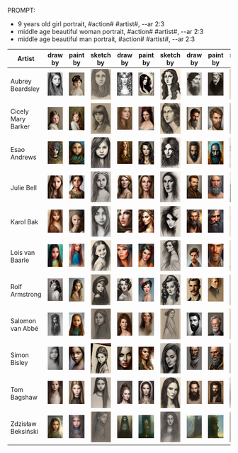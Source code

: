 PROMPT: 
* 9 years old girl portrait, #action# #artist#, --ar 2:3 
* middle age beautiful woman portrait, #action# #artist#, --ar 2:3
* middle age beautiful man portrait, #action# #artist#, --ar 2:3

| Artist | draw by | paint by | sketch by | draw by | paint by | sketch by | draw by | paint by | sketch by |
| --- | --- | --- | --- | --- | --- | --- | --- | --- | --- |
| Aubrey Beardsley | <img src="./Assets/Caracters/DrawBy/Child/AubreyBeardsley.jpg" width="100"> | <img src="./Assets/Caracters/PaintBy/Child/AubreyBeardsley.jpg" width="100"> | <img src="./Assets/Caracters/SketchBy/Child/AubreyBeardsley.jpg" width="100"> | <img src="./Assets/Caracters/DrawBy/Woman/AubreyBeardsley.jpg" width="100"> | <img src="./Assets/Caracters/PaintBy/Woman/AubreyBeardsley.jpg" width="100"> | <img src="./Assets/Caracters/SketchBy/Woman/AubreyBeardsley.jpg" width="100"> | <img src="./Assets/Caracters/DrawBy/Man/AubreyBeardsley.jpg" width="100"> | <img src="./Assets/Caracters/PaintBy/Man/AubreyBeardsley.jpg" width="100"> | <img src="./Assets/Caracters/SketchBy/Man/AubreyBeardsley.jpg" width="100"> |
| Cicely Mary Barker | <img src="./Assets/Caracters/DrawBy/Child/CicelyMaryBarker.jpg" width="100"> | <img src="./Assets/Caracters/PaintBy/Child/CicelyMaryBarker.jpg" width="100"> | <img src="./Assets/Caracters/SketchBy/Child/CicelyMaryBarker.jpg" width="100"> | <img src="./Assets/Caracters/DrawBy/Woman/CicelyMaryBarker.jpg" width="100"> | <img src="./Assets/Caracters/PaintBy/Woman/CicelyMaryBarker.jpg" width="100"> | <img src="./Assets/Caracters/SketchBy/Woman/CicelyMaryBarker.jpg" width="100"> | <img src="./Assets/Caracters/DrawBy/Man/CicelyMaryBarker.jpg" width="100"> | <img src="./Assets/Caracters/PaintBy/Man/CicelyMaryBarker.jpg" width="100"> | <img src="./Assets/Caracters/SketchBy/Man/CicelyMaryBarker.jpg" width="100"> |
| Esao Andrews | <img src="./Assets/Caracters/DrawBy/Child/EsaoAndrews.jpg" width="100"> | <img src="./Assets/Caracters/PaintBy/Child/EsaoAndrews.jpg" width="100"> | <img src="./Assets/Caracters/SketchBy/Child/EsaoAndrews.jpg" width="100"> | <img src="./Assets/Caracters/DrawBy/Woman/EsaoAndrews.jpg" width="100"> | <img src="./Assets/Caracters/PaintBy/Woman/EsaoAndrews.jpg" width="100"> | <img src="./Assets/Caracters/SketchBy/Woman/EsaoAndrews.jpg" width="100"> | <img src="./Assets/Caracters/DrawBy/Man/EsaoAndrews.jpg" width="100"> | <img src="./Assets/Caracters/PaintBy/Man/EsaoAndrews.jpg" width="100"> | <img src="./Assets/Caracters/SketchBy/Man/EsaoAndrews.jpg" width="100"> |
| Julie Bell | <img src="./Assets/Caracters/DrawBy/Child/JulieBell.jpg" width="100"> | <img src="./Assets/Caracters/PaintBy/Child/JulieBell.jpg" width="100"> | <img src="./Assets/Caracters/SketchBy/Child/JulieBell.jpg" width="100"> | <img src="./Assets/Caracters/DrawBy/Woman/JulieBell.jpg" width="100"> | <img src="./Assets/Caracters/PaintBy/Woman/JulieBell.jpg" width="100"> | <img src="./Assets/Caracters/SketchBy/Woman/JulieBell.jpg" width="100"> | <img src="./Assets/Caracters/DrawBy/Man/JulieBell.jpg" width="100"> | <img src="./Assets/Caracters/PaintBy/Man/JulieBell.jpg" width="100"> | <img src="./Assets/Caracters/SketchBy/Man/JulieBell.jpg" width="100"> |
| Karol Bak| <img src="./Assets/Caracters/DrawBy/Child/KarolBak.jpg" width="100"> | <img src="./Assets/Caracters/PaintBy/Child/KarolBak.jpg" width="100"> | <img src="./Assets/Caracters/SketchBy/Child/KarolBak.jpg" width="100"> | <img src="./Assets/Caracters/DrawBy/Woman/KarolBak.jpg" width="100"> | <img src="./Assets/Caracters/PaintBy/Woman/KarolBak.jpg" width="100"> | <img src="./Assets/Caracters/SketchBy/Woman/KarolBak.jpg" width="100"> | <img src="./Assets/Caracters/DrawBy/Man/KarolBak.jpg" width="100"> | <img src="./Assets/Caracters/PaintBy/Man/KarolBak.jpg" width="100"> | <img src="./Assets/Caracters/SketchBy/Man/KarolBak.jpg" width="100"> |
| Lois van Baarle | <img src="./Assets/Caracters/DrawBy/Child/LoisVanBaarle.jpg" width="100"> | <img src="./Assets/Caracters/PaintBy/Child/LoisVanBaarle.jpg" width="100"> | <img src="./Assets/Caracters/SketchBy/Child/LoisVanBaarle.jpg" width="100"> | <img src="./Assets/Caracters/DrawBy/Woman/LoisVanBaarle.jpg" width="100"> | <img src="./Assets/Caracters/PaintBy/Woman/LoisVanBaarle.jpg" width="100"> | <img src="./Assets/Caracters/SketchBy/Woman/LoisVanBaarle.jpg" width="100"> | <img src="./Assets/Caracters/DrawBy/Man/LoisVanBaarle.jpg" width="100"> | <img src="./Assets/Caracters/PaintBy/Man/LoisVanBaarle.jpg" width="100"> | <img src="./Assets/Caracters/SketchBy/Man/LoisVanBaarle.jpg" width="100"> |
| Rolf Armstrong | <img src="./Assets/Caracters/DrawBy/Child/RolfArmstrong.jpg" width="100"> | <img src="./Assets/Caracters/PaintBy/Child/RolfArmstrong.jpg" width="100"> | <img src="./Assets/Caracters/SketchBy/Child/RolfArmstrong.jpg" width="100"> | <img src="./Assets/Caracters/DrawBy/Woman/RolfArmstrong.jpg" width="100"> | <img src="./Assets/Caracters/PaintBy/Woman/RolfArmstrong.jpg" width="100"> | <img src="./Assets/Caracters/SketchBy/Woman/RolfArmstrong.jpg" width="100"> | <img src="./Assets/Caracters/DrawBy/Man/RolfArmstrong.jpg" width="100"> | <img src="./Assets/Caracters/PaintBy/Man/RolfArmstrong.jpg" width="100"> | <img src="./Assets/Caracters/SketchBy/Man/RolfArmstrong.jpg" width="100"> |
| Salomon van Abbé | <img src="./Assets/Caracters/DrawBy/Child/SalomonVanAbbe.jpg" width="100"> | <img src="./Assets/Caracters/PaintBy/Child/SalomonVanAbbe.jpg" width="100"> | <img src="./Assets/Caracters/SketchBy/Child/SalomonVanAbbe.jpg" width="100"> | <img src="./Assets/Caracters/DrawBy/Woman/SalomonVanAbbe.jpg" width="100"> | <img src="./Assets/Caracters/PaintBy/Woman/SalomonVanAbbe.jpg" width="100"> | <img src="./Assets/Caracters/SketchBy/Woman/SalomonVanAbbe.jpg" width="100"> | <img src="./Assets/Caracters/DrawBy/Man/SalomonVanAbbe.jpg" width="100"> | <img src="./Assets/Caracters/PaintBy/Man/SalomonVanAbbe.jpg" width="100"> | <img src="./Assets/Caracters/SketchBy/Man/SalomonVanAbbe.jpg" width="100"> |
| Simon Bisley | <img src="./Assets/Caracters/DrawBy/Child/SimonBisley.jpg" width="100"> | <img src="./Assets/Caracters/PaintBy/Child/SimonBisley.jpg" width="100"> | <img src="./Assets/Caracters/SketchBy/Child/SimonBisley.jpg" width="100"> | <img src="./Assets/Caracters/DrawBy/Woman/SimonBisley.jpg" width="100"> | <img src="./Assets/Caracters/PaintBy/Woman/SimonBisley.jpg" width="100"> | <img src="./Assets/Caracters/SketchBy/Woman/SimonBisley.jpg" width="100"> | <img src="./Assets/Caracters/DrawBy/Man/SimonBisley.jpg" width="100"> | <img src="./Assets/Caracters/PaintBy/Man/SimonBisley.jpg" width="100"> | <img src="./Assets/Caracters/SketchBy/Man/SimonBisley.jpg" width="100"> |
| Tom Bagshaw | <img src="./Assets/Caracters/DrawBy/Child/TomBagshaw.jpg" width="100"> | <img src="./Assets/Caracters/PaintBy/Child/TomBagshaw.jpg" width="100"> | <img src="./Assets/Caracters/SketchBy/Child/TomBagshaw.jpg" width="100"> | <img src="./Assets/Caracters/DrawBy/Woman/TomBagshaw.jpg" width="100"> | <img src="./Assets/Caracters/PaintBy/Woman/TomBagshaw.jpg" width="100"> | <img src="./Assets/Caracters/SketchBy/Woman/TomBagshaw.jpg" width="100"> | <img src="./Assets/Caracters/DrawBy/Man/TomBagshaw.jpg" width="100"> | <img src="./Assets/Caracters/PaintBy/Man/TomBagshaw.jpg" width="100"> | <img src="./Assets/Caracters/SketchBy/Man/TomBagshaw.jpg" width="100"> |
| Zdzisław Beksiński | <img src="./Assets/Caracters/DrawBy/Child/ZdzislawBeksinski.jpg" width="100"> | <img src="./Assets/Caracters/PaintBy/Child/ZdzislawBeksinski.jpg" width="100"> | <img src="./Assets/Caracters/SketchBy/Child/ZdzislawBeksinski.jpg" width="100"> | <img src="./Assets/Caracters/DrawBy/Woman/ZdzislawBeksinski.jpg" width="100"> | <img src="./Assets/Caracters/PaintBy/Woman/ZdzislawBeksinski.jpg" width="100"> | <img src="./Assets/Caracters/SketchBy/Woman/ZdzislawBeksinski.jpg" width="100"> | <img src="./Assets/Caracters/DrawBy/Man/ZdzislawBeksinski.jpg" width="100"> | <img src="./Assets/Caracters/PaintBy/Man/ZdzislawBeksinski.jpg" width="100"> | <img src="./Assets/Caracters/SketchBy/Man/ZdzislawBeksinski.jpg" width="100"> |